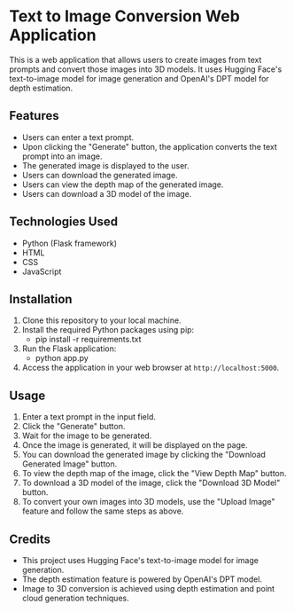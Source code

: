 # Text to Image Conversion Web Application
This is a web application that allows users to create images from text prompts and convert those images into 3D models. It uses Hugging Face's text-to-image model for image generation and OpenAI's DPT model for depth estimation.

## Features
- Users can enter a text prompt.
- Upon clicking the "Generate" button, the application converts the text prompt into an image.
- The generated image is displayed to the user.
- Users can download the generated image.
- Users can view the depth map of the generated image.
- Users can download a 3D model of the image.

## Technologies Used
- Python (Flask framework)
- HTML
- CSS
- JavaScript

## Installation
1. Clone this repository to your local machine.
2. Install the required Python packages using pip:
   - pip install -r requirements.txt
3. Run the Flask application:
   - python app.py
4. Access the application in your web browser at `http://localhost:5000`.

## Usage
1. Enter a text prompt in the input field.
2. Click the "Generate" button.
3. Wait for the image to be generated.
4. Once the image is generated, it will be displayed on the page.
5. You can download the generated image by clicking the "Download Generated Image" button.
6. To view the depth map of the image, click the "View Depth Map" button.
7. To download a 3D model of the image, click the "Download 3D Model" button.
8. To convert your own images into 3D models, use the "Upload Image" feature and follow the same steps as above.

## Credits
- This project uses Hugging Face's text-to-image model for image generation.
- The depth estimation feature is powered by OpenAI's DPT model.
- Image to 3D conversion is achieved using depth estimation and point cloud generation techniques.
